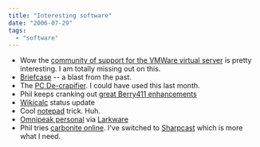 ```yaml
---
title: "Interesting software"
date: "2006-07-29"
tags: 
  - "software"
---
```


- Wow the [community of support for the VMWare virtual server](http://www.postneo.com/2006/07/29/vmware-virtual-appliances) is pretty interesting. I am totally missing out on this.
- [Briefcase](http://jkontherun.blogs.com/jkontherun/2006/07/use_windows_bri.html) -- a blast from the past.
- The [PC De-crapifier](http://chris.pirillo.com/2006/07/26/the-pc-de-crapifier/). I could have used this last month.
- Phil keeps cranking out [great Berry411 enhancements](http://thebogles.com/blog/2006/07/berry411-now-remembers-your-favorite-numbers-and-directions/)
- [Wikicalc](http://danbricklin.com/log/2006_04_05.htm%23update) status update
- Cool [notepad](http://www.gadgetopia.com/post/5398) trick. Huh.
- [Omnipeak personal](http://www.omnipeek.com/omnipeek_personal.php) via [Larkware](http://www.larkware.com/dg6/TheDailyGrind922.aspx)
- Phil tries [carbonite online](http://thebogles.com/blog/2006/06/carbonite-online-backup/). I've switched to [Sharpcast](http://www.sharpcast.com/) which is more what I need.
